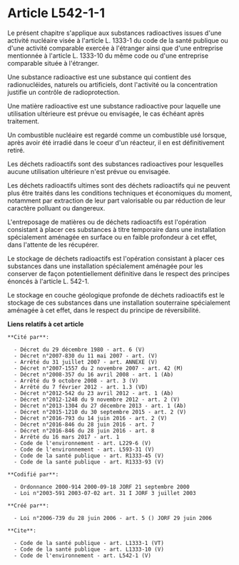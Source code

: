 # Article L542-1-1

Le présent chapitre s'applique aux substances radioactives issues d'une activité nucléaire visée à l'article L. 1333-1 du
code de la santé publique ou d'une activité comparable exercée à l'étranger ainsi que d'une entreprise mentionnée à l'article
L. 1333-10 du même code ou d'une entreprise comparable située à l'étranger. 

Une substance radioactive est une substance qui contient des radionucléides, naturels ou artificiels, dont l'activité ou la
concentration justifie un contrôle de radioprotection. 

Une matière radioactive est une substance radioactive pour laquelle une utilisation ultérieure est prévue ou envisagée, le
cas échéant après traitement. 

Un combustible nucléaire est regardé comme un combustible usé lorsque, après avoir été irradié dans le coeur d'un réacteur,
il en est définitivement retiré. 

Les déchets radioactifs sont des substances radioactives pour lesquelles aucune utilisation ultérieure n'est prévue ou
envisagée. 

Les déchets radioactifs ultimes sont des déchets radioactifs qui ne peuvent plus être traités dans les conditions techniques
et économiques du moment, notamment par extraction de leur part valorisable ou par réduction de leur caractère polluant ou
dangereux. 

L'entreposage de matières ou de déchets radioactifs est l'opération consistant à placer ces substances à titre temporaire
dans une installation spécialement aménagée en surface ou en faible profondeur à cet effet, dans l'attente de les récupérer. 

Le stockage de déchets radioactifs est l'opération consistant à placer ces substances dans une installation spécialement
aménagée pour les conserver de façon potentiellement définitive dans le respect des principes énoncés à l'article L. 542-1. 

Le stockage en couche géologique profonde de déchets radioactifs est le stockage de ces substances dans une installation
souterraine spécialement aménagée à cet effet, dans le respect du principe de réversibilité.

**Liens relatifs à cet article**

	**Cité par**:

	  - Décret du 29 décembre 1980 - art. 6 (V)
	  - Décret n°2007-830 du 11 mai 2007 - art. (V)
	  - Arrêté du 31 juillet 2007 - art. ANNEXE (V)
	  - Décret n°2007-1557 du 2 novembre 2007 - art. 42 (M)
	  - Décret n°2008-357 du 16 avril 2008 - art. 1 (Ab)
	  - Arrêté du 9 octobre 2008 - art. 3 (V)
	  - Arrêté du 7 février 2012 - art. 1.3 (VD)
	  - Décret n°2012-542 du 23 avril 2012 - art. 1 (Ab)
	  - Décret n°2012-1248 du 9 novembre 2012 - art. 2 (V)
	  - Décret n°2013-1304 du 27 décembre 2013 - art. 1 (Ab)
	  - Décret n°2015-1210 du 30 septembre 2015 - art. 2 (V)
	  - Décret n°2016-793 du 14 juin 2016 - art. 2 (V)
	  - Décret n°2016-846 du 28 juin 2016 - art. 7
	  - Décret n°2016-846 du 28 juin 2016 - art. 8
	  - Arrêté du 16 mars 2017 - art. 1
	  - Code de l'environnement - art. L229-6 (V)
	  - Code de l'environnement - art. L593-31 (V)
	  - Code de la santé publique - art. R1333-45 (V)
	  - Code de la santé publique - art. R1333-93 (V)

	**Codifié par**:

	  - Ordonnance 2000-914 2000-09-18 JORF 21 septembre 2000
	  - Loi n°2003-591 2003-07-02 art. 31 I JORF 3 juillet 2003

	**Créé par**:

	  - Loi n°2006-739 du 28 juin 2006 - art. 5 () JORF 29 juin 2006

	**Cite**:

	  - Code de la santé publique - art. L1333-1 (VT)
	  - Code de la santé publique - art. L1333-10 (V)
	  - Code de l'environnement - art. L542-1 (V)
